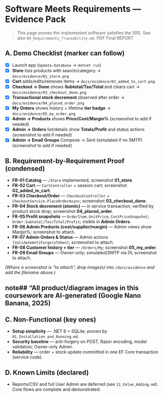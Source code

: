 ﻿# Software Meets Requirements — Evidence Pack

> This page proves the implemented software satisfies the SRS. See also `09_Requirements_Traceability.md`. PDF Final REPORT

## A. Demo Checklist (marker can follow)
- [x] Launch app (`Update-Database` → `dotnet run`)
- [x] **Store** lists products with search/category → `docs/evidence/01_store.png`
- [x] **Cart** adds/edits/removes items → `docs/evidence/02_added_to_cart.png`
- [x] **Checkout → Done** shows **Subtotal/Tax/Total** and clears cart → `docs/evidence/03_checkout_done.png`
- [x] **Transactional stock decrement** observed after order → `docs/evidence/04_placed_order.png`
- [x] **My Orders** shows history + lifetime **tier badge** → `docs/evidence/05_my_order.png`
- [x] **Admin → Products** shows **Price/Cost/Margin%** (screenshot to add if needed)
- [x] **Admin → Orders** list/details show **Totals/Profit** and status actions (screenshot to add if needed)
- [x] **Admin → Email Groups** Compose → Sent (simulated if no SMTP) (screenshot to add if needed)

## B. Requirement-by-Requirement Proof (condensed)
- **FR-01 Catalog** — `/Store` implemented; screenshot **01_store**.  
- **FR-02 Cart** — `CartController` + session cart; screenshot **02_added_to_cart**.  
- **FR-03 Checkout/Order** — `CheckoutController` + `CheckoutService.PlaceOrderAsync`; screenshot **03_checkout_done**.  
- **FR-04 Stock decrement (atomic)** — in service transaction; verified by product stock drop; screenshot **04_placed_order**.  
- **FR-05 Profit snapshots** — `OrderItem.UnitPrice`, `CostPriceSnapshot`; `Order.Subtotal/Tax/Total/Profit`; visible in **Admin Orders**.  
- **FR-06 Admin Products (cost/supplier/margin)** — Admin views show Margin%; screenshot to attach.  
- **FR-07 Admin Orders & Status** — Admin actions `[ValidateAntiForgeryToken]`; screenshot to attach.  
- **FR-08 Customer history + tier** — `/Orders/My`; screenshot **05_my_order**.  
- **FR-09 Email Groups** — Owner-only; simulated/SMTP via DI; screenshot to attach.

*(Where a screenshot is “to attach”, drop image(s) into `/docs/evidence` and add the filename above.)*
## note## “All product/diagram images in this coursework are **AI-generated (Google Nano Banana, 2025)**


## C. Non-Functional (key ones)
- **Setup simplicity** — .NET 8 + SQLite; proven by `01_Installation_and_Running.md`.  
- **Security baseline** — anti-forgery on POST, Razor encoding, model validation; Owner-only Admin.  
- **Reliability** — order + stock update committed in one EF Core transaction (service code).

## D. Known Limits (declared)
- Reports/CSV and full User Admin are deferred (see `11_Value_Adding.md`). Core flows are complete and demonstrated.

